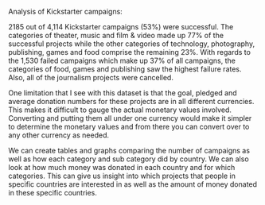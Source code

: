 Analysis of Kickstarter campaigns:

2185 out of 4,114 Kickstarter campaigns (53%) were successful.  The categories of theater, music and film & video made up 77% of the successful projects while the other categories of technology, photography, publishing, games and food comprise the remaining 23%. With regards to the 1,530 failed campaigns which make up 37% of all campaigns, the categories of food, games and publishing saw the highest failure rates. Also, all of the journalism projects were cancelled.

One limitation that I see with this dataset is that the goal, pledged and average donation numbers for these projects are in all different currencies. This makes it difficult to gauge the actual monetary values involved. Converting and putting them all under one currency would make it simpler to determine the monetary values and from there you can convert over to any other currency as needed.

We can create tables and graphs comparing the number of campaigns as well as how each category and sub category did by country. We can also look at how much money was donated in each country and for which categories. This can give us insight into which projects that people in specific countries are interested in as well as the amount of money donated in these specific countries. 

